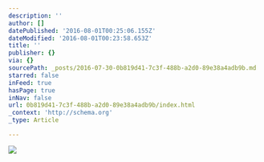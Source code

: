 ```yaml
---
description: ''
author: []
datePublished: '2016-08-01T00:25:06.155Z'
dateModified: '2016-08-01T00:23:58.653Z'
title: ''
publisher: {}
via: {}
sourcePath: _posts/2016-07-30-0b819d41-7c3f-488b-a2d0-89e38a4adb9b.md
starred: false
inFeed: true
hasPage: true
inNav: false
url: 0b819d41-7c3f-488b-a2d0-89e38a4adb9b/index.html
_context: 'http://schema.org'
_type: Article

---
```

![](https://the-grid-user-content.s3-us-west-2.amazonaws.com/e4b8b4ea-e784-4ffe-a153-df0f1dfbed5e.png)
